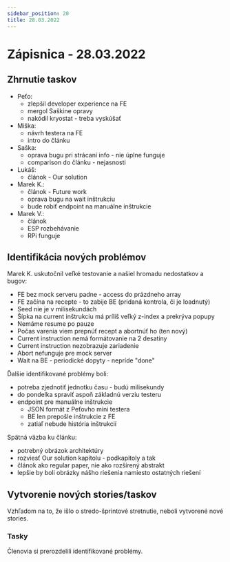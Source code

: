 ```yaml
---
sidebar_position: 20
title: 28.03.2022
---
```



# Zápisnica - 28.03.2022

## Zhrnutie taskov

- Peťo:
    - zlepšil developer experience na FE
    - mergol Saškine opravy
    - nakódil kryostat - treba vyskúšať
- Miška:
    - návrh testera na FE
    - intro do článku
- Saška:
    - oprava bugu pri strácaní info - nie úplne funguje
    - comparison do článku - nejasnosti
- Lukáš:
    - článok - Our solution 
- Marek K.:
    - článok - Future work
    - oprava bugu na wait inštrukciu
    - bude robiť endpoint na manuálne inštrukcie
- Marek V.:
    - článok
    - ESP rozbehávanie
    - RPi funguje


## Identifikácia nových problémov

Marek K. uskutočnil veľké testovanie a našiel hromadu nedostatkov a bugov:

- FE bez mock serveru padne - access do prázdneho array
- FE začína na recepte - to zabije BE (pridaná kontrola, či je loadnutý)
- Seed nie je v milisekundách
- Šípka na current inštrukciu má príliš veľký z-index a prekrýva popupy
- Nemáme resume po pauze
- Počas varenia viem prepnúť recept a abortnúť ho (ten nový)
- Current instruction nemá formátovanie na 2 desatiny
- Current instruction nezobrazuje zariadenie
- Abort nefunguje pre mock server
- Wait na BE - periodické dopyty - nepríde "done"

Ďalšie identifikované problémy boli:

- potreba zjednotiť jednotku času - budú milisekundy 
- do pondelka spraviť aspoň základnú verziu testeru
- endpoint pre manuálne inštrukcie
    - JSON formát z Peťovho mini testera
    - BE len prepošle inštrukcie z FE
    - zatiaľ nebude história inštrukcií

Spätná väzba ku článku:

- potrebný obrázok architektúry
- rozviesť Our solution kapitolu - podkapitoly a tak
- článok ako regular paper, nie ako rozšírený abstrakt
- lepšie by boli obrázky nášho riešenia namiesto ostatných riešení

## Vytvorenie nových stories/taskov

Vzhľadom na to, že išlo o stredo-šprintové stretnutie, neboli vytvorené nové stories.

### Tasky

Členovia si prerozdelili identifikované problémy.

